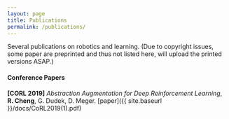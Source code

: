 ```yaml
---
layout: page
title: Publications
permalink: /publications/
---
```


Several publications on robotics and learning. (Due to copyright issues, some paper are preprinted and thus not listed here, will upload the printed versions ASAP.)

#### Conference Papers

**[CORL 2019]** _Abstraction Augmentation for Deep Reinforcement Learning_, **R. Cheng**, G. Dudek, D. Meger.  [paper]({{ site.baseurl }}/docs/CoRL2019(1).pdf)

 
